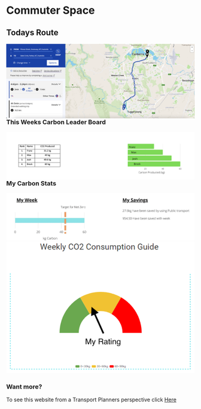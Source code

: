 # Commuter Space



## Todays Route

<img align="left" width="" height="" src="./Route.png"> 

### This Weeks Carbon Leader Board
<img align= "Right" width="" height="" src="./leaders.png"> 

### My Carbon Stats

<img align= "" width="" height="" src="./kg carbon.png"> 

<img align= "" width="" height="" src="./Images/user_3colour.png"> 

### Want more? 
To see this website from a Transport Planners perspective click [Here](Planner_veiw.md) 
